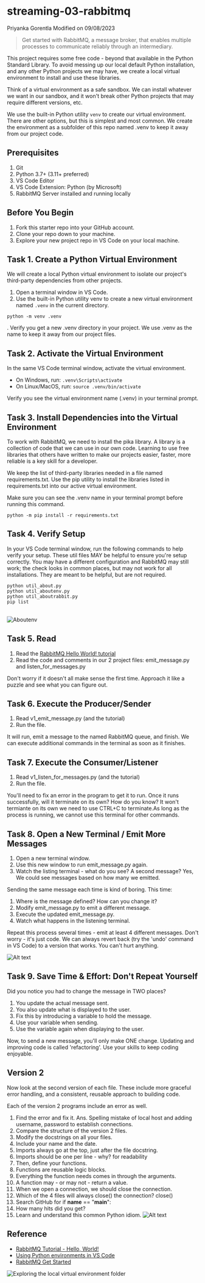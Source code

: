 # streaming-03-rabbitmq

Priyanka Gorentla Modified on 09/08/2023

> Get started with RabbitMQ, a message broker, that enables multiple processes to communicate reliably through an intermediary.

This project requires some free code - beyond that available in the Python Standard Library. To avoid messing up our local default Python installation, and any other Python projects we may have, we  create a local virtual environment to install and use these libraries.

Think of a virtual environment as a safe sandbox. 
We can install whatever we want in our sandbox, and it won't break other Python projects that may require different versions, etc. 

We use the built-in Python utility `venv` to create our virtual environment. 
There are other options, but this is simplest and most common. 
We create the environment as a subfolder of this repo named .venv to keep it away from our project code. 


## Prerequisites

1. Git
1. Python 3.7+ (3.11+ preferred)
1. VS Code Editor
1. VS Code Extension: Python (by Microsoft)
1. RabbitMQ Server installed and running locally

## Before You Begin

1. Fork this starter repo into your GitHub account.
1. Clone your repo down to your machine.
1. Explore your new project repo in VS Code on your local machine.

## Task 1. Create a Python Virtual Environment

We will create a local Python virtual environment to isolate our project's third-party dependencies from other projects.

1. Open a terminal window in VS Code.
1. Use the built-in Python utility venv to create a new virtual environment named `.venv` in the current directory.

```shell
python -m venv .venv
```
.
Verify you get a new .venv directory in your project. 
We use .venv as the name to keep it away from our project files. 

## Task 2. Activate the Virtual Environment

In the same VS Code terminal window, activate the virtual environment.

- On Windows, run: `.venv\Scripts\activate`
- On Linux/MacOS, run: `source .venv/bin/activate`

Verify you see the virtual environment name (.venv) in your terminal prompt.

## Task 3. Install Dependencies into the Virtual Environment

To work with RabbitMQ, we need to install the pika library.
A library is a collection of code that we can use in our own code.
Learning to use free libraries that others have written to make our projects easier, faster, more reliable is a key skill for a developer.

We keep the list of third-party libraries needed in a file named requirements.txt.
Use the pip utility to install the libraries listed in requirements.txt into our active virtual environment. 

Make sure you can see the .venv name in your terminal prompt before running this command.

`python -m pip install -r requirements.txt`

## Task 4. Verify Setup

In your VS Code terminal window, run the following commands to help verify your setup.
These util files MAY be helpful to ensure you're setup correctly. 
You may have a different configuration and RabbitMQ may still work; the check looks in common places, but may not work for all installations. 
They are meant to be helpful, but are not required.

```shell
python util_about.py
python util_aboutenv.py
python util_aboutrabbit.py
pip list
```
</br>![Aboutenv](image.png)
## Task 5. Read

1. Read the [RabbitMQ Hello World! tutorial](https://www.rabbitmq.com/tutorials/tutorial-one-python.html)
1. Read the code and comments in our 2 project files: emit_message.py and listen_for_messages.py

Don't worry if it doesn't all make sense the first time. 
Approach it like a puzzle and see what you can figure out. 

## Task 6. Execute the Producer/Sender

1. Read v1_emit_message.py (and the tutorial)
1. Run the file. 

It will run, emit a message to the named RabbitMQ queue, and finish.
We can execute additional commands in the terminal as soon as it finishes. 

## Task 7. Execute the Consumer/Listener

1. Read v1_listen_for_messages.py (and the tutorial)
1. Run the file.

You'll need to fix an error in the program to get it to run.
Once it runs successfully, will it terminate on its own? How do you know? It won't termiante on its own we need to use CTRL+C to terminate.As long as the process is running, we cannot use this terminal for other commands. 

## Task 8. Open a New Terminal / Emit More Messages

1. Open a new terminal window.
1. Use this new window to run emit_message.py again.
1. Watch the listing terminal - what do you see?  A second message? Yes, We could see messages based on how many we emitted.

Sending the same message each time is kind of boring. This time:

1. Where is the message defined? How can you change it?
1. Modify emit_message.py to emit a different message. 
1. Execute the updated emit_message.py. 
1. Watch what happens in the listening terminal.

Repeat this process several times - emit at least 4 different messages.
Don't worry - it's just code. We can always revert back (try the 'undo' command in VS Code) to a version that works. You can't hurt anything.

![Alt text](image-1.png)

## Task 9. Save Time & Effort: Don't Repeat Yourself

Did you notice you had to change the message in TWO places?

1. You update the actual message sent. 
1. You also update what is displayed to the user. 
1. Fix this by introducing a variable to hold the message. 
1. Use your variable when sending. 
1. Use the variable again when displaying to the user. 

Now, to send a new message, you'll only make ONE change.
Updating and improving code is called 'refactoring'. 
Use your skills to keep coding enjoyable. 

## Version 2

Now look at the second version of each file.
These include more graceful error handling,
and a consistent, reusable approach to building code.

Each of the version 2 programs include an error as well. 

1. Find the error and fix it. Ans. Spelling mistake of local host and adding username, password to establish connections.
1. Compare the structure of the version 2 files. 
1. Modify the docstrings on all your files.
1. Include your name and the date.
1. Imports always go at the top, just after the file docstring.
1. Imports should be one per line - why? for readability
1. Then, define your functions.
1. Functions are reusable logic blocks.
1. Everything the function needs comes in through the arguments.
1. A function may - or may not - return a value. 
1. When we open a connection, we should close the connection. 
1. Which of the 4 files will always close() the connection? close()
1. Search GitHub for if __name__ == "__main__":
1. How many hits did you get? 
1. Learn and understand this common Python idiom.
![Alt text](<Terminal screenshot-2-2.png>)

## Reference

- [RabbitMQ Tutorial - Hello, World!](https://www.rabbitmq.com/tutorials/tutorial-one-python.html)
- [Using Python environments in VS Code](https://code.visualstudio.com/docs/python/environments)
- [RabbitMQ Get Started](https://www.rabbitmq.com/#getstarted)

![Exploring the local virtual environment folder](./images/exploring_dot_venv.PNG)